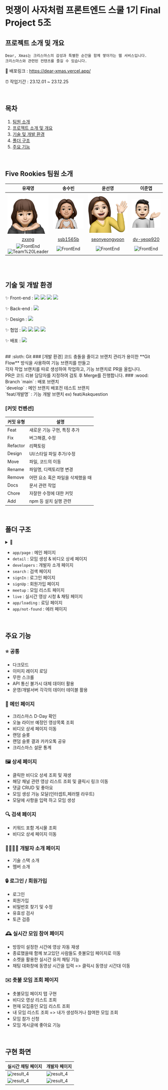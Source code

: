 # 멋쟁이 사자처럼 프론트엔드 스쿨 1기 Final Project 5조

## 프로젝트 소개 및 개요

```
Dear, Xmas는 크리스마스의 감성과 특별한 순간을 함께 쌓아가는 웹 서비스입니다.
크리스마스와 관련된 컨텐츠를 즐길 수 있습니다.
```

🔗 배포링크 : https://dear-xmas.vercel.app/

⏰ 작업기간 : 23.12.01 ~ 23.12.25

</br>

## 목차
1. [팀원 소개](#Five-Rookies-팀원-소개)
2. [프로젝트 소개 및 개요](#프로젝트-소개-및-개요)
3. [기술 및 개발 환경](#기술-및-개발-환경)
4. [폴더 구조](#폴더-구조)
5. [주요 기능](#주요-기능)
</br>

## Five Rookies 팀원 소개

|**유재영**|**송수빈**|**윤선영**|**이준엽** |
| :------------------------------------------------------------------------------------------------------------------------------------------------------: | :-------------------------------------------------------------------------------------------------------: | :---------------------------------------------------------------------------------------------------------------------------------------------------------: | :-------------------------------------------------------------------------------------------------------------------------------------------------------------: |
| <img src='public/assets/mimoticon/mimoticon-yoo.png' width="180px;"> | <img src="public/assets/mimoticon/mimoticon-song.png" width="180px;"> | <img src="public/assets/mimoticon/mimoticon-yoon.png" width="180px;"/> | <img src="public/assets/mimoticon/mimoticon-lee.png" width="180px;" > |
| [zxxng](https://github.com/zxxng)  | [ssb1565b](https://github.com/ssb1565b) | [seonyeongyoon](https://github.com/seonyeongyoon) | [dv-yeop920](https://github.com/dv-yeop920) |
|![FrontEnd](https://img.shields.io/badge/FrontEnd-DA3017)</br> ![Team%20Leader](https://img.shields.io/badge/-Team%20leader-0C412F) | ![FrontEnd](https://img.shields.io/badge/FrontEnd-DA3017)</br> | ![FrontEnd](https://img.shields.io/badge/FrontEnd-DA3017)</br> | ![FrontEnd](https://img.shields.io/badge/FrontEnd-DA3017)</br> |

<br>


<!-- ## 🧑🏻‍💻 역할 분담 -->

<br>


## 기술 및 개발 환경

✨ Front-end : <img src="https://img.shields.io/badge/TypeScript-3178C6?style=flat&logo=typescript&logoColor=white" />  <img src="https://img.shields.io/badge/Next.js-000000?style=flat&logo=nextdotjs&logoColor=white" />  <img src="https://img.shields.io/badge/Sass-CC6699?style=flat&logo=sass&logoColor=white"/> <img src="https://img.shields.io/badge/Zustand-A9225C?style=flat&logo=&logoColor=white"/> 

✨ Back-end : <img src="https://img.shields.io/badge/Supabase-3FCF8E?style=flat&logo=supabase&logoColor=white"/> 

✨ Design : <img src="https://img.shields.io/badge/Figma-F24E1E?style=flat&logo=Figma&logoColor=white"/> 

✨ 협업 : <img src="https://img.shields.io/badge/GitHub-181717?style=flat&logo=GitHub&logoColor=white"/> <img src="https://img.shields.io/badge/Git-F05032?style=flat&logo=Git&logoColor=white"/> <img src="https://img.shields.io/badge/Notion-000000?style=flat&logo=Notion&logoColor=white"/> <img src="https://img.shields.io/badge/Discord-5865F2?style=flat&logo=Discord&logoColor=white"/>

✨ 배포 : <img src="https://img.shields.io/badge/Vercel-000000?style=flat&logo=vercel&logoColor=white"/> 

<br>
## :sloth: Git
### [개발 환경]
코드 충돌을 줄이고 브랜치 관리가 용이한 **Git Flow** 방식을 사용하여 기능 브랜치를 만들고<br>
각자 작업 브랜치를 따로 생성하여 작업하고, 기능 브랜치로 PR을 올립니다.<br>
PR은 코드 리뷰 담당자를 지정하여 검토 후 Merge를 진행합니다.
### :wood: Branch
`main` : 배포 브랜치 <br/>
`develop` : 메인 브랜치 배포전 테스트 브랜치 <br/>
`feat/개발명` : 기능 개발 브랜치 ex) feat/Askquestion  

### [커밋 컨벤션]
|커밋 유형|설명|
|---------|----|
|Feat|새로운 기능 구현, 특징 추가|
|Fix|버그해결, 수정|
|Refactor|리팩토링|
|Design|UI/스타일 파일 추가/수정|
|Move|파일, 코드의 이동|
|Rename|파일명, 디렉토리명 변경|
|Remove|어떤 요소 혹은 파일을 삭제했을 때|
|Docs|문서 관련 작업|
|Chore|자잘한 수정에 대한 커밋|
|Add|npm 등 설치 실행 관련|

<br>

## 폴더 구조
<details>
<summary>📁</summary>
<div>


```
src
├── app
│   ├── (common)
│   │   ├── _components
│   │   │   ├── Footer.tsx
│   │   │   ├── Header.tsx
│   │   │   ├── MainMenu.tsx
│   │   │   ├── Profile.tsx
│   │   │   ├── ScrollBtn.module.scss
│   │   │   ├── ScrollBtn.tsx
│   │   │   ├── SearchInput.tsx
│   │   │   ├── footer.module.scss
│   │   │   └── header.module.scss
│   │   ├── developers
│   │   │   ├── Member.tsx
│   │   │   ├── developers.module.scss
│   │   │   └── page.tsx
│   │   ├── layout
│   │   └── search
│   │       ├── _components
│   │       │   ├── NoResult.tsx
│   │       │   └── SearchList.tsx
│   │       ├── page.tsx
│   │       └── search.module.scss
│   ├── (meetUp)
│   │   ├── @createMeetupModal
│   │   │   ├── (.)detail
│   │   │   │   └── [id]
│   │   │   │       └── meetupModal
│   │   │   │           └── page.tsx
│   │   │   └── default.tsx
│   │   ├── _components
│   │   │   └── _meetupModal
│   │   │       ├── _datePicker
│   │   │       │   └── DatePicker.tsx
│   │   │       └── _meetupModal
│   │   │           ├── MeetupModal.tsx
│   │   │           └── meetupModal.module.scss
│   │   ├── detail
│   │   │   └── [id]
│   │   │       ├── _components
│   │   │       │   ├── Comment.tsx
│   │   │       │   ├── CommentList.tsx
│   │   │       │   ├── CreateComment.tsx
│   │   │       │   ├── CreateMeetUpButton.tsx
│   │   │       │   ├── DetailHeader.tsx
│   │   │       │   └── RelatedVedio.tsx
│   │   │       ├── detail.module.scss
│   │   │       ├── error.tsx
│   │   │       ├── layout.tsx
│   │   │       ├── meetupModal
│   │   │       │   └── page.tsx
│   │   │       └── page.tsx
│   │   ├── layout.tsx
│   │   ├── live
│   │   │   ├── _components
│   │   │   │   ├── LiveButton.tsx
│   │   │   │   ├── LiveChat.tsx
│   │   │   │   └── LiveStream.tsx
│   │   │   ├── error.tsx
│   │   │   ├── live.module.scss
│   │   │   └── page.tsx
│   │   └── meetup
│   │       ├── _components
│   │       │   ├── MeetupBox.tsx
│   │       │   ├── MeetupList.tsx
│   │       │   ├── MyMeetupList.tsx
│   │       │   ├── VideoList.tsx
│   │       │   └── _tab
│   │       │       ├── MeetupTabButtons.tsx
│   │       │       ├── MeetupTabPage.tsx
│   │       │       └── TabLoading.tsx
│   │       ├── layout.tsx
│   │       ├── meetup.module.scss
│   │       ├── meetupList
│   │       │   └── page.tsx
│   │       ├── myMeetupList
│   │       │   └── page.tsx
│   │       └── page.tsx
│   ├── (sign)
│   │   ├── _components
│   │   │   ├── SignInput.tsx
│   │   │   └── sign.module.scss
│   │   ├── resetpassword
│   │   │   └── page.tsx
│   │   ├── signIn
│   │   │   ├── findPassword
│   │   │   │   └── page.tsx
│   │   │   └── page.tsx
│   │   └── signUp
│   │       └── page.tsx
│   ├── _components
│   │   ├── @createSurveyModal
│   │   │   ├── (..)surveyModal
│   │   │   │   ├── page.tsx
│   │   │   │   └── surveyModal
│   │   │   │       └── _components
│   │   │   │           ├── SurveyModal.tsx
│   │   │   │           └── surveyModal.module.scss
│   │   │   └── detault.tsx
│   │   ├── ChristmasCounter.tsx
│   │   ├── Main.tsx
│   │   ├── MainMeetupList.tsx
│   │   ├── MeetupList.tsx
│   │   ├── Modal.module.scss
│   │   ├── Slot.tsx
│   │   ├── SlotContent.tsx
│   │   ├── SlotModal.tsx
│   │   ├── Survey.tsx
│   │   ├── SurveyGraph.tsx
│   │   └── SurveyModal.tsx
│   ├── auth
│   │   ├── callback
│   │   │   └── route.ts
│   │   ├── login
│   │   │   └── route.ts
│   │   ├── logout
│   │   │   └── route.ts
│   │   └── sign-up
│   │       └── route.ts
│   ├── datepicker.scss
│   ├── favicon.ico
│   ├── globalButton.module.scss
│   ├── globals.scss
│   ├── layout.tsx
│   ├── loading.tsx
│   ├── not-found.tsx
│   ├── page.module.scss
│   ├── page.tsx
│   └── thems.scss
├── components
├── hooks
│   ├── useInfiniteScroll.ts
│   ├── useLoadMore.ts
│   └── useScrollBottom.ts
├── middleware.ts
├── status
│   └── store.ts
├── type
│   ├── Component.ts
│   ├── SupabaseResponse.ts
│   ├── YoutubeApiResponse.ts
│   └── supabase.ts
└── utils
    ├── apiRequest
    │   ├── commentsApiRequest.ts
    │   ├── defaultApiSetting.ts
    │   ├── defaultServerApiSetting.ts
    │   ├── likeApiRequest.ts
    │   ├── liveApiRequest.ts
    │   ├── meetupApiRequestClient.ts
    │   ├── meetupApiRequestServer.ts
    │   ├── profileApiRequest.ts
    │   ├── signUserSupabase.ts
    │   └── surveyApiRequest.ts
    ├── calculateTimeUntilDay.ts
    ├── cookieClient.ts
    ├── cookieServer.ts
    ├── relativeDate.ts
    └── youtubRequest
        ├── youtubeApiRequest.ts
        ├── youtubeJsonRequest.ts
        └── youtubeRequest.ts
```
</div>
</details>


- `app/page` : 메인 페이지
- `detail` : 모임 생성 & 비디오 상세 페이지 
- `developers` : 개발자 소개 페이지
- `search` : 검색 페이지
- `signIn` : 로그인 페이지
- `signUp` : 회원가입 페이지
- `meetup` : 모임 리스트 페이지
- `live` : 실시간 영상 시청 & 채팅 페이지
- `app/loading` : 로딩 페이지
- `app/not-found` : 에러 페이지

<br>

## 주요 기능
### ⭐️ 공통
* 다크모드
* 이미지 레이지 로딩
* 무한 스크롤
* API 통신 불가시 대체 데이터 활용
* 운영/개발서버 각각의 데이터 테이블 활용
### 📃 메인 페이지
* 크리스마스 D-Day 확인
* 오늘 라이브 예정인 영상목록 조회
* 비디오 상세 페이지 이동
* 랜덤 슬롯
* 랜덤 슬롯 결과 카카오톡 공유
* 크리스마스 설문 통계
### 🖼 상세 페이지
* 클릭한 비디오 상세 조회 및 재생
* 해당 채널 관련 영상 리스트 조회 및 클릭시 링크 이동
* 댓글 CRUD 및 좋아요
* 모임 생성 가능 모달(인터셉트,페러렐 라우트)
* 모달에 사항을 입력 하고 모임 생성
### 🔍 검색 페이지
* 키워드 포함 게시물 조회
* 비디오 상세 페이지 이동
### 👩‍👩‍👧‍👦 개발자 소개 페이지
* 기술 스택 소개
* 멤버 소개
### 🔒 로그인 / 회원가입
* 로그인
* 회원가입
* 비밀번호 찾기 및 수정
* 유효성 검사
* 토큰 검증
### 🕰️ 실시간 모임 참여 페이지
* 방장이 설정한 시간에 영상 자동 재생
* 종료했을때 함께 보고있던 사람들도 촛불모임 페이지로 이동
* 소켓을 활용한 실시간 유저 채팅 기능
* 채팅 대화창에 동영상 시간을 입력 => 클릭시 동영상 시간대 이동
### ✉️ 촛불 모임 조회 페이지
* 촛불모임 페이지 탭 구현
* 비디오 영상 리스트 조회
* 현재 모집중인 모임 리스트 조회
* 내 모임 리스트 조회 => 내가 생성하거나 참여한 모임 조회
* 모임 참가 신청
* 모임 게시글에 좋아요 기능
  
<br>

## 구현 화면
| 실시간 채팅 페이지   | 개발자 페이지                       |
| ---------- | ---------------------------------------------- |
| ![result_4](https://github.com/Five-Rookies/final-project/assets/66238849/9ac264f2-a2ae-4d84-8755-223e1e4359c3) | ![result_4](https://github.com/Five-Rookies/final-project/assets/66238849/ad216cac-cd83-4fc5-b1fd-77d07204cf1b)|
| ![result_4](https://github.com/Five-Rookies/final-project/assets/66238849/9ac264f2-a2ae-4d84-8755-223e1e4359c3) | ![result_4](https://github.com/Five-Rookies/final-project/assets/66238849/ad216cac-cd83-4fc5-b1fd-77d07204cf1b)|








